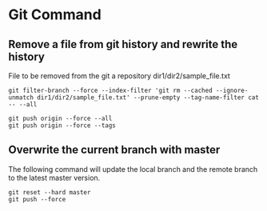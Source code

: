 # Git Command

## Remove a file from git history and rewrite the history

File to be removed from the git a repository
  dir1/dir2/sample_file.txt

```
git filter-branch --force --index-filter 'git rm --cached --ignore-unmatch dir1/dir2/sample_file.txt' --prune-empty --tag-name-filter cat -- --all

git push origin --force --all
git push origin --force --tags

```

## Overwrite the current branch with master
The following command will update the local branch and the remote branch to the latest master version.

```
git reset --hard master
git push --force

```


